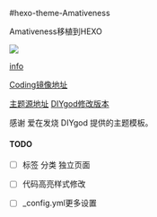#hexo-theme-Amativeness

Amativeness移植到HEXO 

![](https://coding.net/u/sfantree/p/blogimage/git/raw/master/post/wptheme2hexo/20170123083828.png)

[info](https://www.sfantree.com/Amativeness2hexo/)


[Coding镜像地址](https://coding.net/u/sfantree/p/hexo-theme-Amativeness/git/tree/master)

[主题源地址](http://azfashao.com/amativeness3-0/)
[DIYgod修改版本](https://github.com/DIYgod/Amativeness)

感谢 爱在发烧 DIYgod 提供的主题模板。


#### TODO


- [ ] 标签 分类 独立页面
- [ ] 代码高亮样式修改
- [ ] _config.yml更多设置

